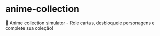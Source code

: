 # anime-collection
🎲 Anime collection simulator - Role cartas, desbloqueie personagens e complete sua coleção!
